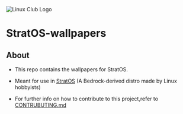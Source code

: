 <img title="" src="https://i.imgur.com/Kq4ER0L.png" alt="Linux Club Logo" data-align="center">

# StratOS-wallpapers

## About

- This repo contains the wallpapers for StratOS.

- Meant for use in [StratOS](https://github.com/StratOS-Linux/StratOS-ISO) (A Bedrock-derived distro made by Linux hobbyists)

- For further info on how to contribute to this project,refer to [CONTRUBUTING.md](CONTRIBUTING.md)
